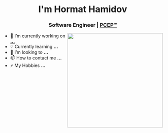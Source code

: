 <h1 align="center">I'm Hormat Hamidov</h1>
<h3 align="center">Software Engineer | <a href="https://www.credly.com/badges/fbd8acce-0b4a-469b-ba9c-ec58303f79f5/public_url">PCEP™</a></h3>
<img align='right' width = "300" src = "https://i.giphy.com/media/v1.Y2lkPTc5MGI3NjExNXFsZWFrYmx6Y3k5ZzV5bHo4aW44NDNiazliOWltejR6czlhZnpjbiZlcD12MV9pbnRlcm5hbF9naWZfYnlfaWQmY3Q9Zw/2vB2oTE8eYuV2Ze4ZU/giphy.gif">

- 🚀 I’m currently working on **<a href = ""> ...</a>**
- 💡 Currently learning **...**
- 🤝 I’m looking to **...**
- 📫 How to contact me **...**
- ⚡ My Hobbies **...**
